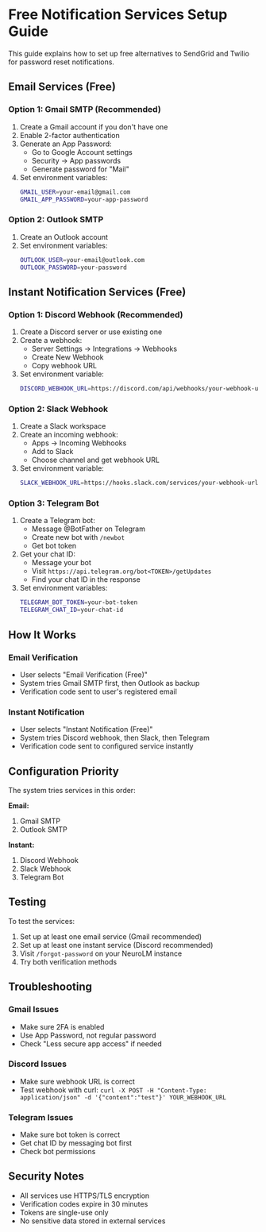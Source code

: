 # Free Notification Services Setup Guide

This guide explains how to set up free alternatives to SendGrid and Twilio for password reset notifications.

## Email Services (Free)

### Option 1: Gmail SMTP (Recommended)
1. Create a Gmail account if you don't have one
2. Enable 2-factor authentication
3. Generate an App Password:
   - Go to Google Account settings
   - Security → App passwords
   - Generate password for "Mail"
4. Set environment variables:
   ```bash
   GMAIL_USER=your-email@gmail.com
   GMAIL_APP_PASSWORD=your-app-password
   ```

### Option 2: Outlook SMTP
1. Create an Outlook account
2. Set environment variables:
   ```bash
   OUTLOOK_USER=your-email@outlook.com
   OUTLOOK_PASSWORD=your-password
   ```

## Instant Notification Services (Free)

### Option 1: Discord Webhook (Recommended)
1. Create a Discord server or use existing one
2. Create a webhook:
   - Server Settings → Integrations → Webhooks
   - Create New Webhook
   - Copy webhook URL
3. Set environment variable:
   ```bash
   DISCORD_WEBHOOK_URL=https://discord.com/api/webhooks/your-webhook-url
   ```

### Option 2: Slack Webhook
1. Create a Slack workspace
2. Create an incoming webhook:
   - Apps → Incoming Webhooks
   - Add to Slack
   - Choose channel and get webhook URL
3. Set environment variable:
   ```bash
   SLACK_WEBHOOK_URL=https://hooks.slack.com/services/your-webhook-url
   ```

### Option 3: Telegram Bot
1. Create a Telegram bot:
   - Message @BotFather on Telegram
   - Create new bot with `/newbot`
   - Get bot token
2. Get your chat ID:
   - Message your bot
   - Visit `https://api.telegram.org/bot<TOKEN>/getUpdates`
   - Find your chat ID in the response
3. Set environment variables:
   ```bash
   TELEGRAM_BOT_TOKEN=your-bot-token
   TELEGRAM_CHAT_ID=your-chat-id
   ```

## How It Works

### Email Verification
- User selects "Email Verification (Free)"
- System tries Gmail SMTP first, then Outlook as backup
- Verification code sent to user's registered email

### Instant Notification
- User selects "Instant Notification (Free)"
- System tries Discord webhook, then Slack, then Telegram
- Verification code sent to configured service instantly

## Configuration Priority

The system tries services in this order:

**Email:**
1. Gmail SMTP
2. Outlook SMTP

**Instant:**
1. Discord Webhook
2. Slack Webhook
3. Telegram Bot

## Testing

To test the services:

1. Set up at least one email service (Gmail recommended)
2. Set up at least one instant service (Discord recommended)
3. Visit `/forgot-password` on your NeuroLM instance
4. Try both verification methods

## Troubleshooting

### Gmail Issues
- Make sure 2FA is enabled
- Use App Password, not regular password
- Check "Less secure app access" if needed

### Discord Issues
- Make sure webhook URL is correct
- Test webhook with curl: `curl -X POST -H "Content-Type: application/json" -d '{"content":"test"}' YOUR_WEBHOOK_URL`

### Telegram Issues
- Make sure bot token is correct
- Get chat ID by messaging bot first
- Check bot permissions

## Security Notes

- All services use HTTPS/TLS encryption
- Verification codes expire in 30 minutes
- Tokens are single-use only
- No sensitive data stored in external services